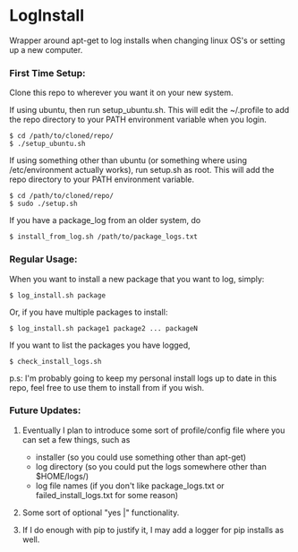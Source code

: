 # LogInstall
Wrapper around apt-get to log installs when changing linux OS's or setting up a new computer.

### First Time Setup:

Clone this repo to wherever you want it on your new system.

If using ubuntu, then run setup_ubuntu.sh. This will edit the ~/.profile to add the repo directory to your PATH environment variable when you login.

	$ cd /path/to/cloned/repo/
	$ ./setup_ubuntu.sh

If using something other than ubuntu (or something where using /etc/environment actually works), run setup.sh as root. This will add the repo directory to your PATH environment variable.

	$ cd /path/to/cloned/repo/
	$ sudo ./setup.sh

If you have a package_log from an older system, do

	$ install_from_log.sh /path/to/package_logs.txt


### Regular Usage:

When you want to install a new package that you want to log, simply:

	$ log_install.sh package

Or, if you have multiple packages to install:

	$ log_install.sh package1 package2 ... packageN

If you want to list the packages you have logged,

	$ check_install_logs.sh

p.s: I'm probably going to keep my personal install logs up to date in this repo, feel free to use them to install from if you wish.

### Future Updates:

1. Eventually I plan to introduce some sort of profile/config file where you can set a few things, such as
	* installer (so you could use something other than apt-get)
	* log directory (so you could put the logs somewhere other than $HOME/logs/)
	* log file names (if you don't like package\_logs.txt or failed\_install\_logs.txt for some reason)

2. Some sort of optional "yes |" functionality.

3. If I do enough with pip to justify it, I may add a logger for pip installs as well.


